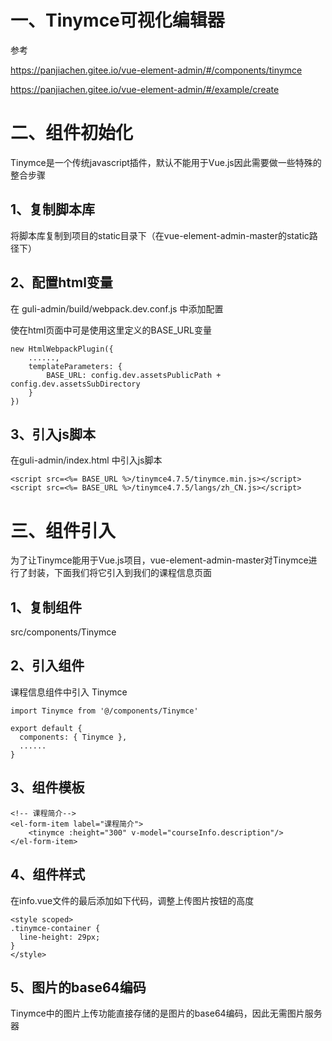 # 一、Tinymce可视化编辑器

参考

https://panjiachen.gitee.io/vue-element-admin/#/components/tinymce

https://panjiachen.gitee.io/vue-element-admin/#/example/create

# 二、组件初始化

Tinymce是一个传统javascript插件，默认不能用于Vue.js因此需要做一些特殊的整合步骤

## 1、复制脚本库

将脚本库复制到项目的static目录下（在vue-element-admin-master的static路径下）

## 2、配置html变量

在 guli-admin/build/webpack.dev.conf.js 中添加配置

使在html页面中可是使用这里定义的BASE_URL变量

```
new HtmlWebpackPlugin({
    ......,
    templateParameters: {
        BASE_URL: config.dev.assetsPublicPath + config.dev.assetsSubDirectory
    }
})
```

## 3、引入js脚本

在guli-admin/index.html 中引入js脚本

```
<script src=<%= BASE_URL %>/tinymce4.7.5/tinymce.min.js></script>
<script src=<%= BASE_URL %>/tinymce4.7.5/langs/zh_CN.js></script>
```

# 三、组件引入

为了让Tinymce能用于Vue.js项目，vue-element-admin-master对Tinymce进行了封装，下面我们将它引入到我们的课程信息页面

## 1、复制组件

src/components/Tinymce

## 2、引入组件

课程信息组件中引入 Tinymce

```
import Tinymce from '@/components/Tinymce'

export default {
  components: { Tinymce },
  ......
}
```

## 3、组件模板

```
<!-- 课程简介-->
<el-form-item label="课程简介">
    <tinymce :height="300" v-model="courseInfo.description"/>
</el-form-item>
```

## 4、组件样式

在info.vue文件的最后添加如下代码，调整上传图片按钮的高度

```
<style scoped>
.tinymce-container {
  line-height: 29px;
}
</style>
```

## 5、图片的base64编码

Tinymce中的图片上传功能直接存储的是图片的base64编码，因此无需图片服务器